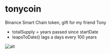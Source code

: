 # tonycoin
Binance Smart Chain token, gift for my friend Tony

- totalSupply = years passed since startDate
- leapsToDate() lags a days every 100 years

![alt](https://cdn2.vectorstock.com/i/thumb-large/44/96/mongolian-t-gr-g-coin-official-currency-of-vector-34484496.jpg)
